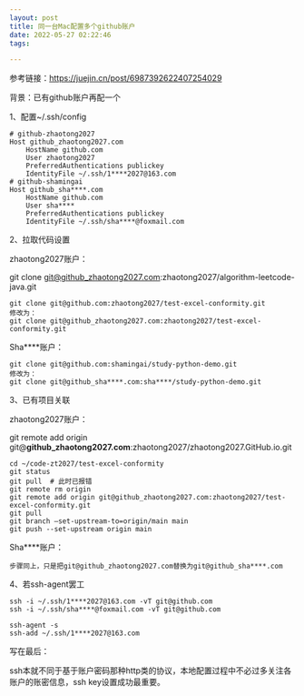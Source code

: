 ```yaml
---
layout: post
title: 同一台Mac配置多个github账户
date: 2022-05-27 02:22:46
tags:

---
```


参考链接：https://juejin.cn/post/6987392622407254029



背景：已有github账户再配一个



1、配置~/.ssh/config

```
# github-zhaotong2027
Host github_zhaotong2027.com
    HostName github.com
    User zhaotong2027
    PreferredAuthentications publickey
    IdentityFile ~/.ssh/1****2027@163.com
# github-shamingai
Host github_sha****.com
    HostName github.com
    User sha****
    PreferredAuthentications publickey
    IdentityFile ~/.ssh/sha****@foxmail.com
```

2、拉取代码设置

zhaotong2027账户：

git clone git@github_zhaotong2027.com:zhaotong2027/algorithm-leetcode-java.git

```
git clone git@github.com:zhaotong2027/test-excel-conformity.git
修改为：
git clone git@github_zhaotong2027.com:zhaotong2027/test-excel-conformity.git
```

Sha****账户：

```
git clone git@github.com:shamingai/study-python-demo.git
修改为：
git clone git@github_sha****.com:sha****/study-python-demo.git
```

3、已有项目关联

zhaotong2027账户：

git remote add origin git@**github_zhaotong2027.com**:zhaotong2027/zhaotong2027.GitHub.io.git

```
cd ~/code-zt2027/test-excel-conformity
git status
git pull  # 此时已报错
git remote rm origin
git remote add origin git@github_zhaotong2027.com:zhaotong2027/test-excel-conformity.git
git pull
git branch –set-upstream-to=origin/main main
git push --set-upstream origin main
```

Sha****账户：

```
步骤同上，只是把git@github_zhaotong2027.com替换为git@github_sha****.com
```

4、若ssh-agent罢工

```
ssh -i ~/.ssh/1****2027@163.com -vT git@github.com
ssh -i ~/.ssh/sha****@foxmail.com -vT git@github.com

ssh-agent -s
ssh-add ~/.ssh/1****2027@163.com
```



写在最后：

ssh本就不同于基于账户密码那种http类的协议，本地配置过程中不必过多关注各账户的账密信息，ssh key设置成功最重要。

